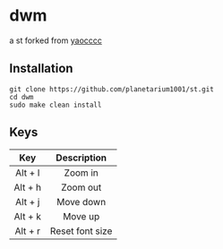 # dwm

a st forked from [yaocccc](https://github.com/yaocccc/st)

## Installation

```
git clone https://github.com/planetarium1001/st.git
cd dwm
sudo make clean install
```
## Keys

|Key|Description|
|:--:|:--:|
|Alt + l|Zoom in|
|Alt + h|Zoom out|
|Alt + j|Move down|
|Alt + k|Move up |
|Alt + r|Reset font size|
